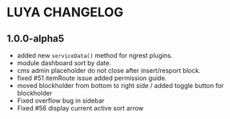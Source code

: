 LUYA CHANGELOG
==============

1.0.0-alpha5
------------
- added new `serviceData()` method for ngrest plugins.
- module dashboard sort by date.
- cms admin placeholder do not close after insert/resport block.
- fixed #51 itemRoute issue added permission guide.
- moved blockholder from bottom to right side / added toggle button for blockholder
- Fixed overflow bug in sidebar
- Fixed #56 display current active sort arrow